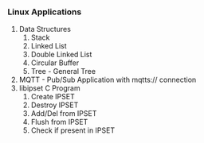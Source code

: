 <h3>Linux Applications</h3>

<ol>
  <li> Data Structures
	<ol>
		<li>Stack</li>
		<li>Linked List</li>
		<li>Double Linked List</li>
		<li>Circular Buffer</li>
		<li>Tree - General Tree</li>
	</ol>
  </li>
  <li>MQTT - Pub/Sub Application with mqtts:// connection
  <li>libipset C Program
	<ol>
		<li>Create IPSET</li>
		<li>Destroy IPSET</li>
		<li>Add/Del from IPSET</li>
		<li>Flush from IPSET</li>
		<li>Check if present in IPSET</li>
	</ol>
  </li>
</ol>
